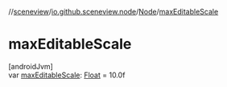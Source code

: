 //[sceneview](../../../index.md)/[io.github.sceneview.node](../index.md)/[Node](index.md)/[maxEditableScale](max-editable-scale.md)

# maxEditableScale

[androidJvm]\
var [maxEditableScale](max-editable-scale.md): [Float](https://kotlinlang.org/api/latest/jvm/stdlib/kotlin/-float/index.html) = 10.0f
